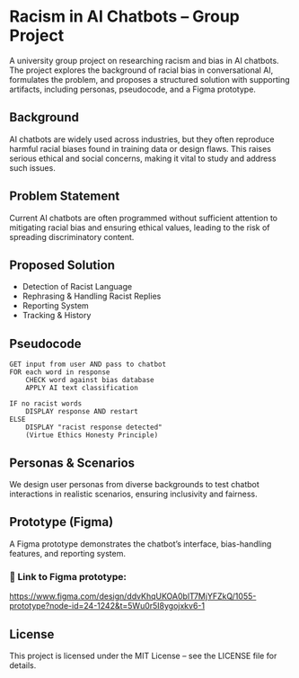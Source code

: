 # **Racism in AI Chatbots – Group Project**

A university group project on researching racism and bias in AI chatbots. The project explores the background of racial bias in conversational AI, formulates the problem, and proposes a structured solution with supporting artifacts, including personas, pseudocode, and a Figma prototype.

## Background

AI chatbots are widely used across industries, but they often reproduce harmful racial biases found in training data or design flaws. This raises serious ethical and social concerns, making it vital to study and address such issues.

## Problem Statement

Current AI chatbots are often programmed without sufficient attention to mitigating racial bias and ensuring ethical values, leading to the risk of spreading discriminatory content.

## Proposed Solution

- Detection of Racist Language
- Rephrasing & Handling Racist Replies
- Reporting System
- Tracking & History

## Pseudocode
```
GET input from user AND pass to chatbot
FOR each word in response
    CHECK word against bias database
    APPLY AI text classification

IF no racist words
    DISPLAY response AND restart
ELSE
    DISPLAY "racist response detected"
    (Virtue Ethics Honesty Principle)
```

## Personas & Scenarios

We design user personas from diverse backgrounds to test chatbot interactions in realistic scenarios, ensuring inclusivity and fairness.

## Prototype (Figma)

A Figma prototype demonstrates the chatbot’s interface, bias-handling features, and reporting system.

### 🔗 Link to Figma prototype:
https://www.figma.com/design/ddvKhqUKOA0blT7MjYFZkQ/1055-prototype?node-id=24-1242&t=5Wu0r5I8ygojxkv6-1

## License

This project is licensed under the MIT License – see the LICENSE file for details.